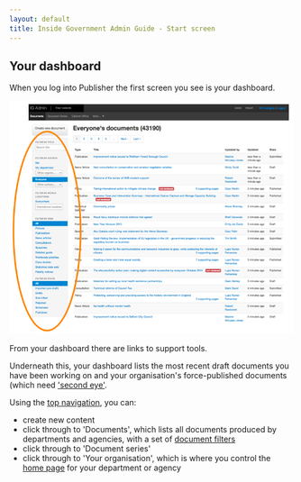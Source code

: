 ```yaml
---
layout: default
title: Inside Government Admin Guide - Start screen
---
```


## Your dashboard

When you log into Publisher the first screen you see is your dashboard. 

   ![Start screen 2](start-screen-2.png)

From your dashboard there are links to support tools.

Underneath this, your dashboard lists the most recent draft documents you have been working on and your organisation's force-published documents (which need ['second eye'](http://alphagov.github.io/inside-government-admin-guide/creating-documents/second-pair-of-eyes.html).

Using the [top navigation](http://alphagov.github.io/inside-government-admin-guide/first-steps/top-navigation.html), you can:

*  create new content 
*  click through to 'Documents', which lists all documents produced by departments and agencies, with a set of [document filters](http://alphagov.github.io/inside-government-admin-guide/first-steps/document-filters.html)
*  click through to 'Document series'
*  click through to 'Your organisation', which is where you control the [home page](http://alphagov.github.io/inside-government-admin-guide/editing-other-pages/homepage.html) for your department or agency



   
